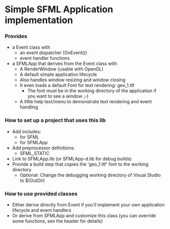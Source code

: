 # Simple SFML Application implementation

### Provides
* a Event class with
    * an event dispatcher (OnEvent())
    * event handler functions
* a SFMLApp that derives from the Event class with
    * A RenderWindow (usable with OpenGL)
    * A default simple application lifecycle
    * Also handles window resizing and window closing
    * It even loads a default Font for text rendering: geo_1.ttf
        * The font must be in the working directory of the application if you want to see a window ;-)
    * A little help text/menu to demonstrate text rendering and event handling

### How to set up a project that uses this lib
* Add includes:
    * for SFML
    * for SFMLApp
* Add preprocessor definitions:
    * SFML_STATIC
* Link to SFMLApp.lib (or SFMLApp-d.lib for debug builds)
* Provide a build step that copies the 'geo_1.ttf' font to the working directory
    * Optional: Change the debugging working directory of Visual Studio to $(OutDir)

### How to use provided classes
* Either derive directly from Event if you'll implement your own application lifecycle and event handlers
* Or derive from SFMLApp and customize this class (you can override some functions, see the header for details)